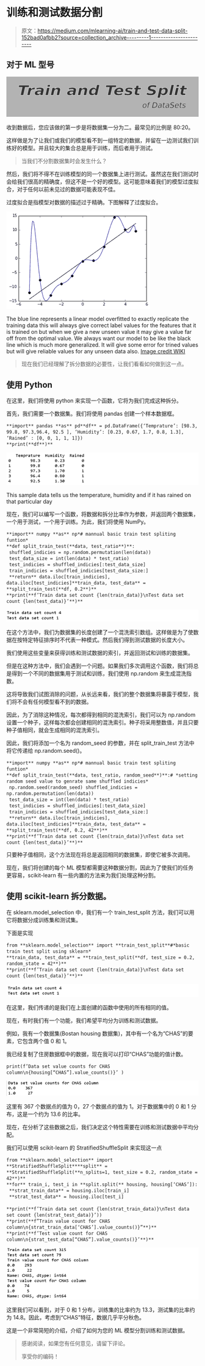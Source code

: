 # 训练和测试数据分割

> 原文：<https://medium.com/mlearning-ai/train-and-test-data-split-152bad0afbb2?source=collection_archive---------1----------------------->

## 对于 ML 型号

![](img/cb967e270d316717e69a9230a300f00e.png)

收到数据后，您应该做的第一步是将数据集一分为二。最常见的比例是 80:20。

这样做是为了让我们或我们的模型看不到一组特定的数据，并留在一边测试我们训练好的模型。并且较大的集合总是用于训练，而后者用于测试。

> 当我们不分割数据集时会发生什么？

然后，我们将不得不在训练模型的同一个数据集上进行测试。虽然这在我们测试时会给我们很高的精确度，但这不是一个好的模型。这可能意味着我们的模型过度拟合，对于任何以前未见过的数据可能表现不佳。

过度拟合是指模型对数据的描述过于精确。下图解释了过度拟合。

![](img/dac4028952b98706398ff8965728988e.png)

The blue line represents a linear model overfitted to exactly replicate the training data this will always give correct label values for the features that it is trained on but when we give a new unseen value it may give a value far off from the optimal value. We always want our model to be like the black line which is much more generalized. It will give some error for trined values but will give reliable values for any unseen data also. [Image credit WIKI](https://www.wikiwand.com/en/Overfitting)

> 现在我们已经理解了拆分数据的必要性，让我们看看如何做到这一点。

## 使用 Python

在这里，我们将使用 python 来实现一个函数，它将为我们完成这种拆分。

首先，我们需要一个数据集。我们将使用 pandas 创建一个样本数据框。

```
**import** pandas **as** pd**df** = pd.DataFrame({‘Temprature’: [98.3, 99.8, 97.3,96.4, 92.5 ], ‘Humidity’: [0.23, 0.67, 1.7, 0.8, 1.3], ‘Rained’ : [0, 0, 1, 1, 1]})
**print(**df**)**
```

![](img/4543e8b934895a8a6fb02ba8c2efc3f7.png)

This sample data tells us the temperature, humidity and if it has rained on that particular day

现在，我们可以编写一个函数，将数据和拆分比率作为参数，并返回两个数据集，一个用于测试，一个用于训练。为此，我们将使用 NumPy。

```
**import** numpy **as** np*# mannual basic train test spliting funtion*
**def split_train_test(**data, test_ratio**)**:
 shuffled_indicies = np.random.permutation(len(data))
 test_data_size = int(len(data) * test_ratio)
 test_indicies = shuffled_indicies[:test_data_size]
 train_indicies = shuffled_indicies[test_data_size:]
 **return** data.iloc[train_indicies], data.iloc[test_indicies]**train_data, test_data** = **split_train_test(**df, 0.2**)**
**print(**f’Train data set count {len(train_data)}\nTest data set count {len(test_data)}’**)**
```

![](img/a039250f7da4e5d5d4d9621ff8157561.png)

在这个方法中，我们为数据集的长度创建了一个混洗索引数组。这样做是为了使数据在按特定特征排序时不代表一种模式。然后我们得到测试数据的长度大小。

我们使用这些变量来获得训练和测试数据的索引，并返回测试和训练的数据集。

但是在这种方法中，我们会遇到一个问题。如果我们多次调用这个函数，我们将总是得到一个不同的数据集用于测试和训练，我们使用 np.random 来生成混洗指数。

这将导致我们试图消除的问题，从长远来看，我们的整个数据集将暴露于模型，我们将不会有任何模型看不到的数据。

因此，为了消除这种情况，每次都得到相同的混洗索引，我们可以为 np.random 设置一个种子，这样每次都会创建相同的混洗索引。种子将采用整数值，并且只要种子值相同，就会生成相同的混洗索引。

因此，我们将添加一个名为 random_seed 的参数，并在 split_train_test 方法中将它传递给 np.random.seed()。

```
**import** numpy **as** np*# mannual basic train test spliting funtion*
**def split_train_test(**data, test_ratio, random_seed**)**:# *setting random seed value to genrate same shuffled indicies*         
 np.random.seed(random_seed) shuffled_indicies = np.random.permutation(len(data))
 test_data_size = int(len(data) * test_ratio)
 test_indicies = shuffled_indicies[:test_data_size]
 train_indicies = shuffled_indicies[test_data_size:]
 **return** data.iloc[train_indicies], data.iloc[test_indicies]**train_data, test_data** = **split_train_test(**df, 0.2, 42**)**
**print(**f’Train data set count {len(train_data)}\nTest data set count {len(test_data)}’**)**
```

只要种子值相同，这个方法现在将总是返回相同的数据集，即使它被多次调用。

现在，我们将创建的每个 ML 模型都需要这种数据分割，因此为了使我们的任务更容易，scikit-learn 有一些内置的方法来为我们处理这种分割。

## 使用 scikit-learn 拆分数据。

在 sklearn.model_selection 中，我们有一个 train_test_split 方法，我们可以用它将数据分成训练集和测试集。

下面是实现

```
from **sklearn.model_selection** import **train_test_split**#*basic train test split using sklearn*
**train_data, test_data** = **train_test_split(**df, test_size = 0.2, random_state = 42**)**
**print(**f’Train data set count {len(train_data)}\nTest data set count {len(test_data)}’**)**
```

![](img/b9ac9bbbd9bd2b3f671cbd21b4ef351e.png)

在这里，我们传递的是我们在上面创建的函数中使用的所有相同的值。

现在，有时我们有一个功能，我们希望平均分为训练和测试数据。

例如，我有一个数据集(Bostan housing 数据集)，其中有一个名为“CHAS”的要素，它包含两个值 0 和 1。

我已经复制了住房数据框中的数据，现在我可以打印“CHAS”功能的值计数。

```
print(f’Data set value counts for CHAS column\n{housing[“CHAS”].value_counts()}’ )
```

![](img/6e76d0a074a835ec1ec8900f433c101a.png)

这里有 367 个数据点的值为 0，27 个数据点的值为 1。对于数据集中的 0 和 1 分布，这是一个约为 13.6 的比率。

现在，在分析了这些数据之后，我们决定这个特性需要在训练和测试数据中平均分配。

我们可以使用 scikit-learn 的 StratifiedShuffleSplit 来实现这一点

```
from **sklearn.model_selection** import **StratifiedShuffleSplit****split** = **StratifiedShuffleSplit(**n_splits=1, test_size = 0.2, random_state = 42**)**
**for** train_i, test_i in **split.split(** housing, housing[‘CHAS’]):
 **strat_train_data** = housing.iloc[train_i]
 **strat_test_data** = housing.iloc[test_i]

**print(**f’Train data set count {len(strat_train_data)}\nTest data set count {len(strat_test_data)}’))
**print(**f”Train value count for CHAS column\n{strat_train_data[‘CHAS’].value_counts()}”**)**
**print(**f’Test value count for CHAS column\n{strat_test_data[“CHAS”].value_counts()}’**)**
```

![](img/d4d2db36a0cc3636825d69c4ad3119e0.png)

这里我们可以看到，对于 0 和 1 分布，训练集的比率约为 13.3，测试集的比率约为 14.8。因此，考虑到“CHAS”特征，数据几乎平分秋色。

这是一个非常简短的介绍，介绍了如何为您的 ML 模型分割训练和测试数据。

> 感谢阅读，如果您有任何意见，请留下评论。
> 
> 享受你的编码！